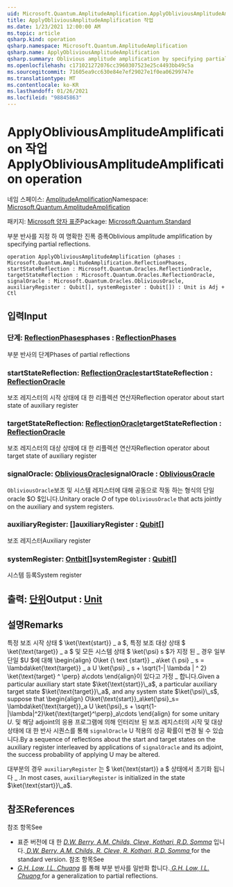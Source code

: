 ```yaml
---
uid: Microsoft.Quantum.AmplitudeAmplification.ApplyObliviousAmplitudeAmplification
title: ApplyObliviousAmplitudeAmplification 작업
ms.date: 1/23/2021 12:00:00 AM
ms.topic: article
qsharp.kind: operation
qsharp.namespace: Microsoft.Quantum.AmplitudeAmplification
qsharp.name: ApplyObliviousAmplitudeAmplification
qsharp.summary: Oblivious amplitude amplification by specifying partial reflections.
ms.openlocfilehash: c171021272076cc3960307523e25c4493bb49c5a
ms.sourcegitcommit: 71605ea9cc630e84e7ef29027e1f0ea06299747e
ms.translationtype: MT
ms.contentlocale: ko-KR
ms.lasthandoff: 01/26/2021
ms.locfileid: "98845863"
---
```

# <a name="applyobliviousamplitudeamplification-operation"></a><span data-ttu-id="25a4a-102">ApplyObliviousAmplitudeAmplification 작업</span><span class="sxs-lookup"><span data-stu-id="25a4a-102">ApplyObliviousAmplitudeAmplification operation</span></span>

<span data-ttu-id="25a4a-103">네임 스페이스: [AmplitudeAmplification](xref:Microsoft.Quantum.AmplitudeAmplification)</span><span class="sxs-lookup"><span data-stu-id="25a4a-103">Namespace: [Microsoft.Quantum.AmplitudeAmplification](xref:Microsoft.Quantum.AmplitudeAmplification)</span></span>

<span data-ttu-id="25a4a-104">패키지: [Microsoft 양자 표준](https://nuget.org/packages/Microsoft.Quantum.Standard)</span><span class="sxs-lookup"><span data-stu-id="25a4a-104">Package: [Microsoft.Quantum.Standard](https://nuget.org/packages/Microsoft.Quantum.Standard)</span></span>


<span data-ttu-id="25a4a-105">부분 반사를 지정 하 여 명확한 진폭 증폭</span><span class="sxs-lookup"><span data-stu-id="25a4a-105">Oblivious amplitude amplification by specifying partial reflections.</span></span>

```qsharp
operation ApplyObliviousAmplitudeAmplification (phases : Microsoft.Quantum.AmplitudeAmplification.ReflectionPhases, startStateReflection : Microsoft.Quantum.Oracles.ReflectionOracle, targetStateReflection : Microsoft.Quantum.Oracles.ReflectionOracle, signalOracle : Microsoft.Quantum.Oracles.ObliviousOracle, auxiliaryRegister : Qubit[], systemRegister : Qubit[]) : Unit is Adj + Ctl
```


## <a name="input"></a><span data-ttu-id="25a4a-106">입력</span><span class="sxs-lookup"><span data-stu-id="25a4a-106">Input</span></span>

### <a name="phases--reflectionphases"></a><span data-ttu-id="25a4a-107">단계: [ReflectionPhases](xref:Microsoft.Quantum.AmplitudeAmplification.ReflectionPhases)</span><span class="sxs-lookup"><span data-stu-id="25a4a-107">phases : [ReflectionPhases](xref:Microsoft.Quantum.AmplitudeAmplification.ReflectionPhases)</span></span>

<span data-ttu-id="25a4a-108">부분 반사의 단계</span><span class="sxs-lookup"><span data-stu-id="25a4a-108">Phases of partial reflections</span></span>


### <a name="startstatereflection--reflectionoracle"></a><span data-ttu-id="25a4a-109">startStateReflection: [ReflectionOracle](xref:Microsoft.Quantum.Oracles.ReflectionOracle)</span><span class="sxs-lookup"><span data-stu-id="25a4a-109">startStateReflection : [ReflectionOracle](xref:Microsoft.Quantum.Oracles.ReflectionOracle)</span></span>

<span data-ttu-id="25a4a-110">보조 레지스터의 시작 상태에 대 한 리플렉션 연산자</span><span class="sxs-lookup"><span data-stu-id="25a4a-110">Reflection operator about start state of auxiliary register</span></span>


### <a name="targetstatereflection--reflectionoracle"></a><span data-ttu-id="25a4a-111">targetStateReflection: [ReflectionOracle](xref:Microsoft.Quantum.Oracles.ReflectionOracle)</span><span class="sxs-lookup"><span data-stu-id="25a4a-111">targetStateReflection : [ReflectionOracle](xref:Microsoft.Quantum.Oracles.ReflectionOracle)</span></span>

<span data-ttu-id="25a4a-112">보조 레지스터의 대상 상태에 대 한 리플렉션 연산자</span><span class="sxs-lookup"><span data-stu-id="25a4a-112">Reflection operator about target state of auxiliary register</span></span>


### <a name="signaloracle--obliviousoracle"></a><span data-ttu-id="25a4a-113">signalOracle: [ObliviousOracle](xref:Microsoft.Quantum.Oracles.ObliviousOracle)</span><span class="sxs-lookup"><span data-stu-id="25a4a-113">signalOracle : [ObliviousOracle](xref:Microsoft.Quantum.Oracles.ObliviousOracle)</span></span>

<span data-ttu-id="25a4a-114">`ObliviousOracle`보조 및 시스템 레지스터에 대해 공동으로 작동 하는 형식의 단일 oracle $O $입니다.</span><span class="sxs-lookup"><span data-stu-id="25a4a-114">Unitary oracle $O$ of type `ObliviousOracle` that acts jointly on the auxiliary and system registers.</span></span>


### <a name="auxiliaryregister--qubit"></a><span data-ttu-id="25a4a-115">auxiliaryRegister: [](xref:microsoft.quantum.lang-ref.qubit)[]</span><span class="sxs-lookup"><span data-stu-id="25a4a-115">auxiliaryRegister : [Qubit](xref:microsoft.quantum.lang-ref.qubit)[]</span></span>

<span data-ttu-id="25a4a-116">보조 레지스터</span><span class="sxs-lookup"><span data-stu-id="25a4a-116">Auxiliary register</span></span>


### <a name="systemregister--qubit"></a><span data-ttu-id="25a4a-117">systemRegister: [Ontbit](xref:microsoft.quantum.lang-ref.qubit)[]</span><span class="sxs-lookup"><span data-stu-id="25a4a-117">systemRegister : [Qubit](xref:microsoft.quantum.lang-ref.qubit)[]</span></span>

<span data-ttu-id="25a4a-118">시스템 등록</span><span class="sxs-lookup"><span data-stu-id="25a4a-118">System register</span></span>



## <a name="output--unit"></a><span data-ttu-id="25a4a-119">출력: [단위](xref:microsoft.quantum.lang-ref.unit)</span><span class="sxs-lookup"><span data-stu-id="25a4a-119">Output : [Unit](xref:microsoft.quantum.lang-ref.unit)</span></span>



## <a name="remarks"></a><span data-ttu-id="25a4a-120">설명</span><span class="sxs-lookup"><span data-stu-id="25a4a-120">Remarks</span></span>

<span data-ttu-id="25a4a-121">특정 보조 시작 상태 $ \ket{\text{start}} \_ a $, 특정 보조 대상 상태 $ \ket{\text{target}} \_ a $ 및 모든 시스템 상태 $ \ket{\psi} s $가 지정 된 \_ 경우 일부 단일 $U $에 대해 \begin{align} O\ket {\ text {start}} \_ a\ket {\ psi} \_ s = \lambda\ket{\text{target}} \_ a U \ket{\psi} \_ s + \sqrt{1-| \lambda | ^ 2} \ket{\text{target} ^ \perp} a\cdots \end{align}이 있다고 가정 \_ 합니다.</span><span class="sxs-lookup"><span data-stu-id="25a4a-121">Given a particular auxiliary start state $\ket{\text{start}}\_a$, a particular auxiliary target state $\ket{\text{target}}\_a$, and any system state $\ket{\psi}\_s$, suppose that \begin{align} O\ket{\text{start}}\_a\ket{\psi}\_s= \lambda\ket{\text{target}}\_a U \ket{\psi}\_s + \sqrt{1-|\lambda|^2}\ket{\text{target}^\perp}\_a\cdots \end{align} for some unitary $U$.</span></span>
<span data-ttu-id="25a4a-122">및 해당 adjoint의 응용 프로그램에 의해 인터리브 된 보조 레지스터의 시작 및 대상 상태에 대 한 반사 시퀀스를 통해 `signalOracle` U 적용의 성공 확률이 변경 될 수 있습니다.</span><span class="sxs-lookup"><span data-stu-id="25a4a-122">By a sequence of reflections about the start and target states on the auxiliary register interleaved by applications of `signalOracle` and its adjoint, the success probability of applying U may be altered.</span></span>

<span data-ttu-id="25a4a-123">대부분의 경우 `auxiliaryRegister` 는 $ \ket{\text{start}} a $ 상태에서 초기화 됩니다 \_ .</span><span class="sxs-lookup"><span data-stu-id="25a4a-123">In most cases, `auxiliaryRegister` is initialized in the state $\ket{\text{start}}\_a$.</span></span>

## <a name="references"></a><span data-ttu-id="25a4a-124">참조</span><span class="sxs-lookup"><span data-stu-id="25a4a-124">References</span></span>

<span data-ttu-id="25a4a-125">참조 항목</span><span class="sxs-lookup"><span data-stu-id="25a4a-125">See</span></span>

- <span data-ttu-id="25a4a-126">표준 버전에 대 한 [ *D.W. Berry, A.M. Childs, Cleve, Kothari, R.D. Somma*](https://arxiv.org/abs/1312.1414) 입니다.</span><span class="sxs-lookup"><span data-stu-id="25a4a-126">[ *D.W. Berry, A.M. Childs, R. Cleve, R. Kothari, R.D. Somma* ](https://arxiv.org/abs/1312.1414) for the standard version.</span></span>
  <span data-ttu-id="25a4a-127">참조 항목</span><span class="sxs-lookup"><span data-stu-id="25a4a-127">See</span></span>
- <span data-ttu-id="25a4a-128">[ *G.H. Low, I.L. Chuang*](https://arxiv.org/abs/1610.06546) 를 통해 부분 반사를 일반화 합니다.</span><span class="sxs-lookup"><span data-stu-id="25a4a-128">[ *G.H. Low, I.L. Chuang* ](https://arxiv.org/abs/1610.06546) for a generalization to partial reflections.</span></span>
